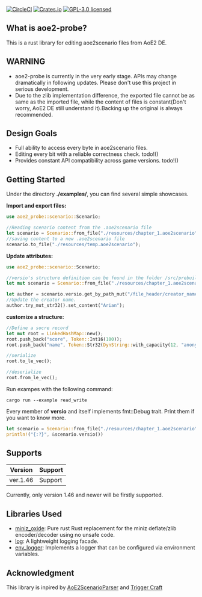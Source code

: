 [![CircleCI](https://img.shields.io/circleci/build/github/ptazithos/aoe2-probe/main)](https://dl.circleci.com/status-badge/redirect/gh/ptazithos/aoe2-probe/tree/main)
[![Crates.io](https://img.shields.io/crates/v/aoe2-probe.svg)](https://crates.io/crates/aoe2-probe)
[![GPL-3.0 licensed](https://img.shields.io/badge/license-GPLv3-brightgreen.svg)](./LICENSE)
## What is aoe2-probe?
This is a rust library for editing aoe2scenario files from AoE2 DE.

## WARNING
* aoe2-probe is currently in the very early stage. APIs may change dramatically in following updates. Please don't use this project in serious development.
* Due to the zlib implementation difference,  the exported file cannot be as same as the imported file, while the content of files is constant(Don't worry, AoE2 DE still understand it).Backing up the original is always recommended.

## Design Goals
* Full ability to access every byte in aoe2scenario files.
* Editing every bit with a reliable correctness check. todo!()
* Provides constant API compatibility across game versions. todo!()

## Getting Started
Under the directory **./examples/**, you can find several simple showcases.

**Import and export files:**
```rust
use aoe2_probe::scenario::Scenario;

//Reading scenario content from the .aoe2scenario file
let scenario = Scenario::from_file("./resources/chapter_1.aoe2scenario");
//saving content to a new .aoe2scenario file
scenario.to_file("./resources/temp.aoe2scenario");
```

**Update attributes:**
```rust
use aoe2_probe::scenario::Scenario;

//versio's structure definition can be found in the folder /src/prebuilt/ver1_46/versio.rs
let mut scenario = Scenario::from_file("./resources/chapter_1.aoe2scenario");

let author = scenario.versio.get_by_path_mut("/file_header/creator_name");
//Update the creator name.
author.try_mut_str32().set_content("Arian");
```

**customize a structure:**
```rust
//Define a socre record
let mut root = LinkedHashMap::new();
root.push_back("score", Token::Int16(100));
root.push_back("name", Token::Str32(DynString::with_capacity(12, "anonymous")));

//serialize
root.to_le_vec();

//deserialize
root.from_le_vec();
```

Run exampes with the following command:
```shell
cargo run --example read_write
```
Every member of **versio** and itself implements fmt::Debug trait. Print them if you want to know more.
```rust
let scenario = Scenario::from_file("./resources/chapter_1.aoe2scenario");
println!("{:?}", &scenario.versio())
```
## Supports
|Version|Support|
|----|----|
|ver.1.46|Support|

Currently, only version 1.46 and newer will be firstly supported.

## Libraries Used
* [miniz_oxide](https://github.com/Frommi/miniz_oxide): Pure rust Rust replacement for the miniz deflate/zlib encoder/decoder using no unsafe code.
* [log](https://github.com/rust-lang/log): A lightweight logging facade.
* [env_logger](https://github.com/env-logger-rs/env_logger/): Implements a logger that can be configured via environment variables.

## Acknowledgment
This library is inpired by [AoE2ScenarioParser](https://github.com/KSneijders/AoE2ScenarioParser) and [Trigger Craft](https://github.com/MegaDusknoir/AoE2TriggerCraft)



